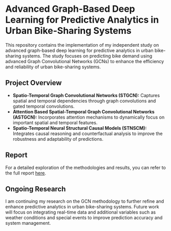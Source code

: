 # Advanced Graph-Based Deep Learning for Predictive Analytics in Urban Bike-Sharing Systems

This repository contains the implementation of my independent study on advanced graph-based deep learning for predictive analytics in urban bike-sharing systems. The study focuses on predicting bike demand using advanced Graph Convolutional Networks (GCNs) to enhance the efficiency and reliability of urban bike-sharing systems.

## Project Overview

- **Spatio-Temporal Graph Convolutional Networks (STGCN):** Captures spatial and temporal dependencies through graph convolutions and gated temporal convolutions.
- **Attention Based Spatial-Temporal Graph Convolutional Networks (ASTGCN):** Incorporates attention mechanisms to dynamically focus on important spatial and temporal features.
- **Spatio-Temporal Neural Structural Causal Models (STNSCM):** Integrates causal reasoning and counterfactual analysis to improve the robustness and adaptability of predictions.

## Report

For a detailed exploration of the methodologies and results, you can refer to the full report [here](link-to-report.pdf).

## Ongoing Research

I am continuing my research on the GCN methodology to further refine and enhance predictive analytics in urban bike-sharing systems. Future work will focus on integrating real-time data and additional variables such as weather conditions and special events to improve prediction accuracy and system management.
